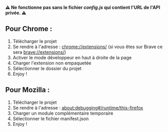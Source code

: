 **:warning: Ne fonctionne pas sans le fichier *config.js* qui contient l'URL de l'API privée. :warning:**

Pour Chrome :
--------
1. Télécharger le projet 
2. Se rendre à l'adresse : <chrome://extensions/> (si vous êtes sur Brave ce sera <brave://extensions/>)
3. Activer le mode développeur en haut à droite de la page
4. Charger l'extension non empaquetée
5. Sélectionner le dossier du projet
6. Enjoy !

Pour Mozilla :
-------
1. Télécharger le projet
2. Se rendre à l'adresse : <about:debugging#/runtime/this-firefox>
3. Charger un module complémentaire temporaire 
4. Sélectionner le fichier manifest.json
5. Enjoy !